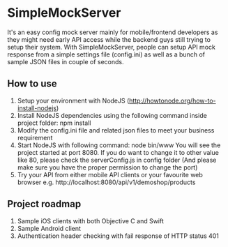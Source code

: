 # SimpleMockServer

It's an easy config mock server mainly for mobile/frontend developers as they might need early API access while the backend guys still trying to setup their system. With SimpleMockServer, people can setup API mock response from a simple settings file (config.ini) as well as a bunch of sample JSON files in couple of seconds.

## How to use

1. Setup your environment with NodeJS (http://howtonode.org/how-to-install-nodejs)
2. Install NodeJS dependencies using the following command inside project folder:
   npm install
3. Modify the config.ini file and related json files to meet your business requirement
4. Start NodeJS with following command:
   node bin/www
   You will see the project started at port 8080. If you do want to change it to other value like 80, please check the serverConfig.js in config folder (And please make sure you have the proper permission to change the port)
5. Try your API from either mobile API clients or your favourite web browser
   e.g. http://localhost:8080/api/v1/demoshop/products

## Project roadmap

1. Sample iOS clients with both Objective C and Swift
2. Sample Android client
3. Authentication header checking with fail response of HTTP status 401

